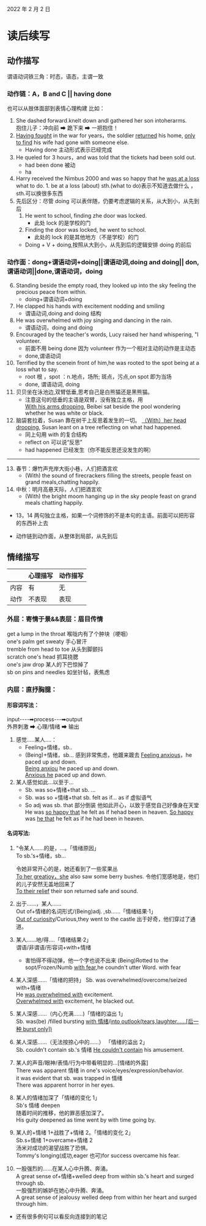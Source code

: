 2022 年 2 月 2 日

# 读后续写

## 动作描写

谓语动词铁三角：时态，语态，主谓一致

### 动作链：A，B and C || having done

也可以从肢体面部到表情心理构建
比如：

1.  She dashed forward.knelt down andl
    gathered her son intoherarms.  
    抱住儿子：冲向前 ➡ 跪下来 ➡ 一把抱住！
2.  <u>Having fought</u> in the war for years，the soldier <u>returned</u> his home, <u>only to find</u> his wife had gone with someone else.
    - Having done 主动形式表示已经完成
3.  He queled for 3 hours，and was told that the tickets had been sold out.
    - had been done 被动
    - ha
4.  Harry received the Nimbus 2000 and was so happy that he <u>was at a loss</u> what to do. 1. be at a loss (about) sth.(what to do)表示不知道去做什么 ，sth.可以换很多东西
5.  先后区分：尽管 doing 可以表伴随，仍要考虑逻辑的关系，从大到小，从先到后
    1.  He went to school, finding zhe door was locked.
        - 此处 lock 的是学校的门
    2.  Finding the door was locked, he went to school.
        - 此处的 lock 的是其他地方（不是学校）的门
    - Doing + V + doing,按照从大到小，从先到后的逻辑安排 doing 的前后

### 动作面：dong+谓语动词+doing||谓语动词,doing and doing|| don,谓语动词||done,谓语动词，doing

6.  Standing beside the empty road, they looked up into the sky feeling the precious peace from within.
    - doing+谓语动词+doing
7.  He clapped his hands with excitement nodding and smiling
    - 谓语动词,doing and doing 结构
8.  He was overwhelmed with joy singing and dancing in the rain.
    - 谓语动词，doing and doing
9.  Encouraged by the teacher's words, Lucy raised her hand whispering, "I volunteer.
    - 前面不用 being done 因为 volunteer 作为一个相对主动的动作是主动态
    - done,谓语动词
10. Terrified by the scenein front of him,he was rooted to the spot being at a loss what to say.
    - root 根 ，spot ：n.地点，场所; 斑点，污点,on spot 即为当场
    - done, 谓语动词, doing
11. 贝贝坐在泳池边,双臂低垂,思考自己是白熊猫还是黑熊猫。
    - 注意这句的低垂的主语是双臂，没有独立主格，用  
      <u>With his arms drooping</u>, Beibei sat beside the pool wondering whether he was white or black.
12. 脑袋套拉着，Susan 靠在树干上反思着发生的一切。
    <u>（With）her head drooping,</u> Susan leant on a tree reflecting on what had happened.
    - 同上句用 with 的复合结构
    - reflect on 可以说“反思”
    - had happened 已经发生（你不能反思还没发生的啊）

---

13. 春节：爆竹声充岸大街小巷，人们把酒言欢
    - (With) the sound of firecrackers filling the streets, people feast on grand meals,chatting happily.
14. 中秋：明月高悬天际，人们把酒言欢
    - (With) the bright moom hanging up in the sky people feast on grand meals chatting happily.

- 13，14 两句独立主格，如果一个词修饰的不是本句的主语。前面可以把形容的东西补上去

- 动作链到动作面，从整体到局部，从先到后

## 情绪描写

|      | 心理描写 | 动作描写 |
| ---- | -------- | -------- |
| 内容 | 有       | 无       |
| 动作 | 不表现   | 表现     |

### 外层：寄情于景&&表层：眉目传情

get a lump in the throat 喉咙内有了个肿块（哽咽）  
one's palm get sweaty 手心冒汗  
tremble from head to toe 从头到脚颤抖  
scratch one's head 抓耳挠腮  
one's jaw drop 某人的下巴惊掉了  
sb on pins and needles 如坐针毡，表焦虑

###

### 内层：直抒胸臆：

#### 形容词写法：

input----➡process---➡output  
外界刺激 ➡ 心理/情绪 ➡ 输出

1. 感觉.....某人....：
   - Feeling+情绪，sb..
   - (Being)+情绪，sb...
     感到非常焦虑，他踱来踱去
     <u>Feeling anxious</u>，he paced up and down.  
     <u>Being anxiou</u> he paced up and down.  
     <u>Anxious he</u> paced up and down.<br>
2. 某人感觉如此…以至于…
   - Sb. was so+情绪+that sb. …
   - Sb. was so +情绪+that sb. felt as if…
     as if 虚拟语气
   - So adj was sb. that 部分倒装
     他如此开心，以致于感觉自己好像身在天堂
     He was <u>so happy that</u> he felt as if hehad been in heaven.
     <u>So happy</u> was <u>he that</u> he felt as if he had been in heaven. <br>

#### 名词写法:

1.  “令某人......的是，…。「情绪原因」  
    To sb.'s+情绪，sb...

    令她非常开心的是，她还看到了一些浆果丛  
     <u>To her greatjoy，she</u> also saw some berry bushes.
    令他们宽感地是，他们的儿子安然无盖地回来了  
     <u>To their relief</u> their son returned safe and sound.

2.  出于……，某人……  
     Out of+情绪的名词形式/(Being)adj. ,sb……「情绪结果·1」  
     <u>Out of curiosity</u>/Curious,they went to the castle
    出于好奇，他们穿过了通道。

3.  某人......地/得....「情绪结果·2」  
    谓语/非谓语/形容词+with+情绪

    - 害怕得不得动弹，他一个字也说不出来
      (Being)Rotted to the sopt/Frozen/Numb <u>with fear</u>,he coundn't utter Word.
      with fear

4.  某人深感……「情绪的把持」 
    Sb. was overwhelmed/overcome/seized with+情绪  
    He <u>was overwhelmed with</u> excitement.  
    <u>Overwhelmed with</u> excitement, he blacked out.

5.  某人深感……（内心充满……)「情绪的溢出 1」   
    Sb. was(be) /filled bursting <u>with 情绪</u>/<u>into outlook(tears,laughter……[后一种 burst only])</u>

6.  某人深感……（无法按捺心中的……） 「情绪的溢出 2」  
    Sb. couldn't contain sb.'s 情绪
    <u>He couldn't contain</u> his amusement.

7.  某人的声音/眼神/表情/行为中带看明显的...[情绪的外露]  
    There was apparent 情绪 in one's voice/eyes/expression/behavior.  
    it was evident that sb. was trapped in 情绪  
    There was apparent horror in her eyes.

8.  某人的情绪加深了「情绪的变化 1」   
    Sb's 情绪 deepen  
    随着时间的推移，他的罪恶感加深了。  
    His guity deepened as time went by with time going by.

9.  某人的+情绪 1+战胜了+情绪 2。「情绪的变化 2」  
    Sb.s+情绪 1+overcame+情绪 2  
    汤米对成功的渴望战胜了恐惧。  
    Tommy's longing(成功,eager 也可)for success overcame his fear.

10. 一股强烈的……在某人心中升腾、奔涌。  
    A great sense of+情绪+welled deep from within sb.'s heart and surged through sb.  
    一股强烈的嫉妒在她心中升腾、奔涌。  
    A great sense of jealousy welled deep
    from within her heart and surged through him.
- 还有很多例句可以看反向连接到的笔记
